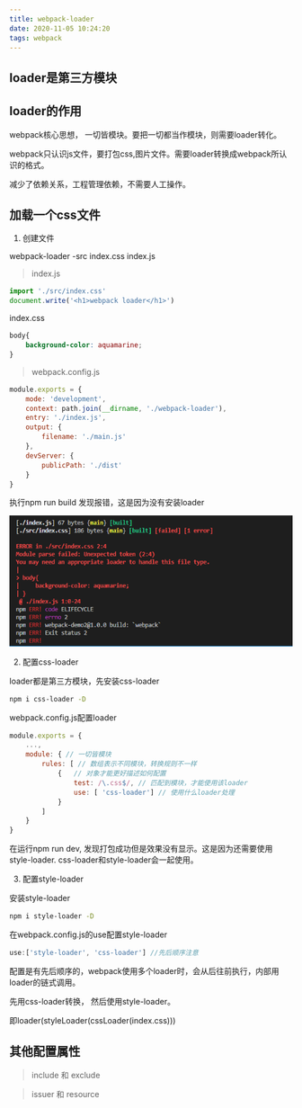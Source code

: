 ```yaml
---
title: webpack-loader
date: 2020-11-05 10:24:20
tags: webpack
---
```


## loader是第三方模块

## loader的作用

webpack核心思想， 一切皆模块。要把一切都当作模块，则需要loader转化。

webpack只认识js文件，要打包css,图片文件。需要loader转换成webpack所认识的格式。

减少了依赖关系，工程管理依赖，不需要人工操作。

## 加载一个css文件

1. 创建文件

webpack-loader
  -src
    index.css
  index.js

  > index.js
  
  ```js
  import './src/index.css'
  document.write('<h1>webpack loader</h1>')
  ```

  index.css
  ```css
  body{
      background-color: aquamarine;
  }
  ```

> webpack.config.js

```js
module.exports = {
    mode: 'development',
    context: path.join(__dirname, './webpack-loader'),
    entry: './index.js',
    output: {
        filename: './main.js'
    },
    devServer: {
        publicPath: './dist'
    }
}
```

执行npm run build 发现报错，这是因为没有安装loader

![报错](2020-11-05-webpack-loader/error.jpg)

2. 配置css-loader

loader都是第三方模块，先安装css-loader

```bash
npm i css-loader -D
```

webpack.config.js配置loader
```js
module.exports = {
    ...,
    module: { // 一切皆模块
        rules: [ // 数组表示不同模块，转换规则不一样
            {   // 对象才能更好描述如何配置
                test: /\.css$/, // 匹配到模块，才能使用该loader
                use: [ 'css-loader'] // 使用什么loader处理
            }
        ]
    }
}
```

在运行npm run dev, 发现打包成功但是效果没有显示。这是因为还需要使用style-loader.
css-loader和style-loader会一起使用。

3. 配置style-loader

安装style-loader

```bash
npm i style-loader -D
```

在webpack.config.js的use配置style-loader

```js
use:['style-loader', 'css-loader'] //先后顺序注意
```

配置是有先后顺序的，webpack使用多个loader时，会从后往前执行，内部用loader的链式调用。

先用css-loader转换， 然后使用style-loader。

即loader(styleLoader(cssLoader(index.css)))

## 其他配置属性

> include 和 exclude

> issuer 和 resource

